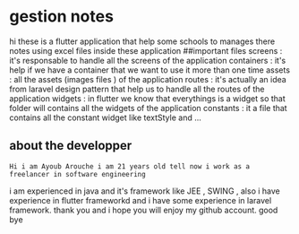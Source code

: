 # gestion notes
hi these is a flutter application that help some schools to manages there notes using excel files 
	inside these application 
##important files
	screens  : it's responsable to handle all the screens of the application
	containers : it's help if we have a container that we want to use it more than one time
	assets : all the assets (images files ) of the application
	routes : it's actually an idea from laravel design pattern that help us to handle all the routes of the application
	widgets : in flutter we know that everythings is a widget so that folder will contains all the widgets of the application
	constants : it a file that contains all the constant widget like textStyle and ...
## about the developper 
	Hi i am Ayoub Arouche i am 21 years old tell now i work as a freelancer in software engineering 
i am experienced in java and it's framework like JEE , SWING , also i have experience in flutter frameworkd and i have some experience in laravel framework.
thank you and i hope you will enjoy my github account.
good bye

